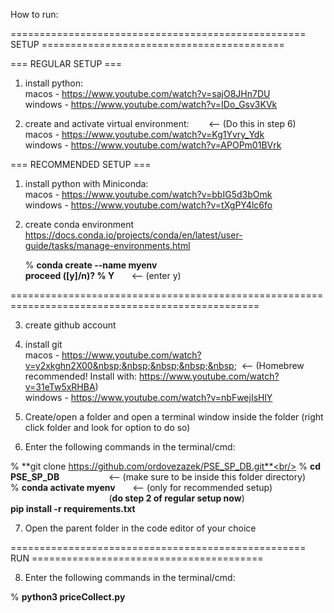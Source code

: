 How to run:

=================================================== SETUP ==========================================

=== REGULAR SETUP ===

1. install python: <br/>
  macos - https://www.youtube.com/watch?v=sajO8JHn7DU<br/>
  windows - https://www.youtube.com/watch?v=IDo_Gsv3KVk
  
2. create and activate virtual environment:     &nbsp;&nbsp;&nbsp;&nbsp;&nbsp;&nbsp;         <-- (Do this in step 6)<br/>
  macos - https://www.youtube.com/watch?v=Kg1Yvry_Ydk<br/>
  windows - https://www.youtube.com/watch?v=APOPm01BVrk
  
=== RECOMMENDED SETUP ===

1. install python with Miniconda:<br/>
  macos - https://www.youtube.com/watch?v=bbIG5d3bOmk<br/>
  windows - https://www.youtube.com/watch?v=tXgPY4lc6fo
 
 2. create conda environment<br/>
    https://docs.conda.io/projects/conda/en/latest/user-guide/tasks/manage-environments.html
   
    [terminal/cmd]:<br/>
   % **conda create --name myenv**<br/>
    **proceed ([y]/n)? % Y**&nbsp;&nbsp;&nbsp;&nbsp;&nbsp;&nbsp;                                 <-- (enter y)<br/>
    
    
=================================================================================================

3. create github account<br/>
4. install git<br/>
  macos - https://www.youtube.com/watch?v=y2xkghn2X00&nbsp;&nbsp;&nbsp;&nbsp;&nbsp;&nbsp; <-- (Homebrew recommended! Install with: https://www.youtube.com/watch?v=31eTw5xRHBA) <br/>
  windows - https://www.youtube.com/watch?v=nbFwejIsHlY
  
5. Create/open a folder and open a terminal window inside the folder (right click folder and look for option to do so)<br/>
6. Enter the following commands in the terminal/cmd:

  % **git clone https://github.com/ordovezazek/PSE_SP_DB.git**<br/>
  % **cd PSE_SP_DB**&nbsp;&nbsp;&nbsp;&nbsp;&nbsp;&nbsp;&nbsp;&nbsp;&nbsp;&nbsp;&nbsp;&nbsp;&nbsp;&nbsp;&nbsp;&nbsp;&nbsp;&nbsp;&nbsp;                                            <-- (make sure to be inside this folder directory)<br/>
  % **conda activate myenv**&nbsp;&nbsp;&nbsp;&nbsp;&nbsp;&nbsp;                                      <-- (only for recommended setup)<br/>
                                                              &nbsp;&nbsp;&nbsp;&nbsp;&nbsp;&nbsp;&nbsp;&nbsp;&nbsp;&nbsp;&nbsp;&nbsp;&nbsp;&nbsp;&nbsp;&nbsp;&nbsp;&nbsp;&nbsp;&nbsp;&nbsp;&nbsp;&nbsp;&nbsp;&nbsp;&nbsp;&nbsp;&nbsp;&nbsp;&nbsp;&nbsp;&nbsp;&nbsp;&nbsp;&nbsp;&nbsp;&nbsp;&nbsp;&nbsp;&nbsp;(**do step 2 of regular setup now**)<br/>
  **pip install -r requirements.txt**
  
7. Open the parent folder in the code editor of your choice

=================================================== RUN ========================================

8. Enter the following commands in the terminal/cmd:

  % **python3 priceCollect.py**
  
    
